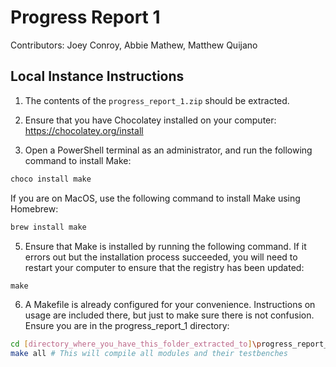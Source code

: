 # Progress Report 1

Contributors: Joey Conroy, Abbie Mathew, Matthew Quijano

## Local Instance Instructions

1. The contents of the `progress_report_1.zip` should be extracted.

2. Ensure that you have Chocolatey installed on your computer: https://chocolatey.org/install

3. Open a PowerShell terminal as an administrator, and run the following command to install Make:

```ps1
choco install make
```

If you are on MacOS, use the following command to install Make using Homebrew:

```bash
brew install make
```

5. Ensure that Make is installed by running the following command. If it errors out but the installation process succeeded, you will need to restart your computer to ensure that the registry has been updated:

```ps1
make
```

6. A Makefile is already configured for your convenience. Instructions on usage are included there, but just to make sure there is not confusion. Ensure you are in the progress_report_1 directory:

```bash
cd [directory_where_you_have_this_folder_extracted_to]\progress_report_1 # This should bring you into the progress_report_1 folder, where the Makefile is located
make all # This will compile all modules and their testbenches
```
